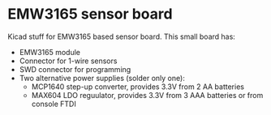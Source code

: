 EMW3165 sensor board
====================

Kicad stuff for EMW3165 based sensor board. This small
board has:

- EMW3165 module
- Connector for 1-wire sensors
- SWD connector for programming
- Two alternative power supplies (solder only one):
  - MCP1640 step-up converter, provides 3.3V from 2 AA batteries
  - MAX604 LDO reguulator, provides 3.3V from 3 AAA batteries or from console FTDI


